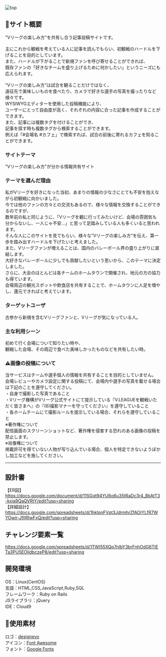 ![top](https://user-images.githubusercontent.com/96675513/156724992-0e48ee36-9839-409c-a20d-4b0ba48c2481.png)
## 🏐サイト概要
 "Vリーグの楽しみ方"を共有し合う記事投稿サイトです。<br>
 <br>
 主にこれから観戦を考えている人に記事を読んでもらい、初観戦のハードルを下げることを目的としています。<br>
 また、ハードルが下がることで新規ファンを呼び寄せることができれば、<br>
 既存ファンの「好きなチームを盛り上げるために何かしたい」というニーズにも応えられます。<br>
<br>
 ”Vリーグの楽しみ方”は試合を観ることだけではなく、<br>
 遠征先で美味しいものを食べたり、カメラで好きな選手の写真を撮ったりなど様々です。<br>
 WYSIWYGエディターを使用した投稿機能により、<br>
 ユーザーにとって自由度が高く、それぞれの内容に合った記事を作成することができます。<br>
 また、記事には複数タグを付けることができ、<br>
 記事を探す時も複数タグから検索することができます。<br>
 例えば「#会場名 #カフェ」で検索すれば、試合の前後に寄れるカフェを知ることができます。<br>

### サイトテーマ
 "Vリーグの楽しみ方"が分かる情報共有サイト

### テーマを選んだ理由
 私がVリーグを好きになった当初、あまりの情報の少なさにとても不安を抱えながら初観戦に向かいました。<br>
 今では他のファンの方々との交流もあるので、様々な情報を交換することができるのですが、<br>
 数年前の私と同じように、「Vリーグを観に行ってみたいけど、会場の雰囲気も分からないし、一人じゃ不安…」と思って足踏みしている人も多くいると思われます。<br>
 そんな人にこのサイトを見てもらい、様々な”Vリーグの楽しみ方”を伝え、第一歩を踏み出すハードルを下げたいと考えました。<br>
 また、Vリーグファンが増えることは、国内のバレーボール界の盛り上がりに直結します。<br>
 大好きなバレーボールに少しでも貢献したいという思いから、このテーマに決定しました。<br>
 さらに、大会のほとんどは各チームのホームタウンで開催され、地元の方の協力も得ています。<br>
 会場周辺の観光スポットや飲食店を共有することで、ホームタウンに人足を増やし、還元できればと考えています。<br>

### ターゲットユーザ
 古参から新規を含むVリーグファンと、Vリーグが気になっている人。<br>

### 主な利用シーン
 初めて行く会場について知りたい時や、<br>
 観戦した会場、その周辺で食べた美味しかったものなどを共有したい時。 <br>
 
### ⚠画像の投稿について
 当サービスはチームや選手個人の情報を共有することを目的としていません。<br>
 会場レビューやカメラ設定に関する投稿にて、会場内や選手の写真を載せる場合は下記のことを遵守してください。<br>
  ・自身で撮影した写真であること<br>
  ・Vリーグ機構がVリーグ公式サイトにて提示している『V.LEAGUEを観戦いただく皆さまへ』の『(6)撮影マナーを守ってください』を遵守していること<br>
  ・各ホームチームにて撮影ルールを提示している場合、それらを遵守していること<br>
 ※著作権について<br>
  配信画面のスクリーンショットなど、著作権を侵害する恐れのある画像の投稿を禁止します。<br>
 ※肖像権について<br>
  掲載許可を得ていない人物が写り込んでいる場合、個人を特定できないようぼかし加工などを施してください。<br>
<hr>

## 設計書
【ER図】<br>
 https://docs.google.com/document/d/11SGqt94YU6o6u35tRaDc3r4_8bAtT3-kxia9QaQVRtY/edit?usp=sharing<br>
【詳細設計】<br>
 https://docs.google.com/spreadsheets/d/1hklpnFVpt3JdrmhrZfAOiYLfR7WYOwir-JfIIRlwFxQ/edit?usp=sharing

## チャレンジ要素一覧
 https://docs.google.com/spreadsheets/d/1TWI55XQp7nIbY3brFnhOdG6TIETa3PU5EOlidbczeP8/edit?usp=sharing

## 開発環境
 OS：Linux(CentOS)<br>
 言語：HTML,CSS,JavaScript,Ruby,SQL<br>
 フレームワーク：Ruby on Rails<br>
 JSライブラリ：jQuery<br>
 IDE：Cloud9<br>

## 🙏使用素材
 ロゴ：<a href=https://www.designevo.com/>designevo</a><br>
 アイコン：<a href=https://fontawesome.com/>Font Awesome</a><br>
 フォント：<a href=https://fonts.google.com/>Google Fonts</a><br>
